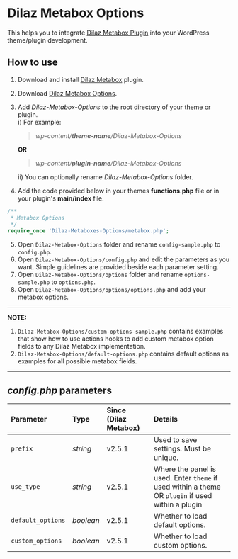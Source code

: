 # Dilaz Metabox Options
This helps you to integrate [Dilaz Metabox Plugin](https://github.com/Rodgath/Dilaz-Metabox-Plugin) into your WordPress theme/plugin development. 

## How to use
1. Download and install [Dilaz Metabox](https://github.com/Rodgath/Dilaz-Metabox-Plugin/archive/master.zip) plugin.
2. Download [Dilaz Metabox Options](https://github.com/Rodgath/Dilaz-Metabox-Options/archive/master.zip).
3. Add *Dilaz-Metabox-Options* to the root directory of your theme or plugin. <br />
   i) For example: <br />
      > *wp-content/__theme-name__/Dilaz-Metabox-Options*
      
      __OR__
      
      > *wp-content/__plugin-name__/Dilaz-Metabox-Options* <br />
      
   ii) You can optionally rename *Dilaz-Metabox-Options* folder.
4. Add the code provided below in your themes __functions.php__ file or in your plugin's __main/index__ file. 
```php
/**
 * Metabox Options
 */
require_once 'Dilaz-Metaboxes-Options/metabox.php';
```
5. Open ```Dilaz-Metabox-Options``` folder and rename ```config-sample.php``` to ```config.php```.
6. Open ```Dilaz-Metabox-Options/config.php``` and edit the parameters as you want. Simple guidelines are provided beside each parameter setting.
7. Open ```Dilaz-Metabox-Options/options``` folder and rename ```options-sample.php``` to ```options.php```.
8. Open ```Dilaz-Metabox-Options/options/options.php``` and add your metabox options. 

***

__NOTE:__
1. ```Dilaz-Metabox-Options/custom-options-sample.php``` contains examples that show how to use actions hooks to add custom metabox option fields to any Dilaz Metabox implementation.
2. ```Dilaz-Metabox-Options/default-options.php``` contains default options as examples for all possible metabox fields.



***

## *config.php* parameters

| Parameter     | Type          | Since (Dilaz Metabox)  | Details |
| :------------- |:----------| :-------------| :----- |
| `prefix`   | *string* | v2.5.1 | Used to save settings. Must be unique. |
| `use_type` | *string* | v2.5.1 | Where the panel is used. Enter `theme` if used within a theme OR `plugin` if used within a plugin |
| `default_options` | *boolean* | v2.5.1 | Whether to load default options. |
| `custom_options` | *boolean* | v2.5.1 | Whether to load custom options. |
   
